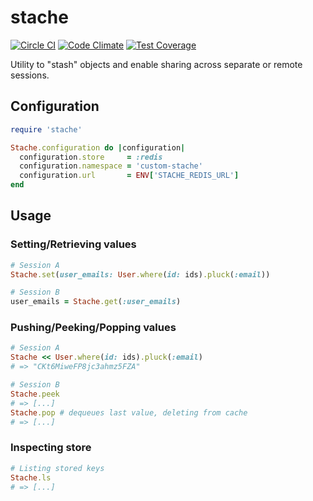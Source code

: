 # stache

[![Circle CI](https://circleci.com/gh/checkr/stache.svg?style=shield&circle-token=c30680de66d1919ea98ee301e888c1f06a9d0adc)](https://circleci.com/gh/checkr/stache)
[![Code Climate](https://codeclimate.com/repos/5709c3dc4b265e0077000f93/badges/90e62077a5dbf9420544/gpa.svg)](https://codeclimate.com/repos/5709c3dc4b265e0077000f93/feed)
[![Test Coverage](https://codeclimate.com/repos/5709c3dc4b265e0077000f93/badges/90e62077a5dbf9420544/coverage.svg)](https://codeclimate.com/repos/5709c3dc4b265e0077000f93/badges)

Utility to "stash" objects and enable sharing across separate or remote
sessions.

## Configuration

```rb
require 'stache'

Stache.configuration do |configuration|
  configuration.store     = :redis
  configuration.namespace = 'custom-stache'
  configuration.url       = ENV['STACHE_REDIS_URL']
end
```

## Usage

### Setting/Retrieving values

```rb
# Session A
Stache.set(user_emails: User.where(id: ids).pluck(:email))

# Session B
user_emails = Stache.get(:user_emails)
```

### Pushing/Peeking/Popping values

```rb
# Session A
Stache << User.where(id: ids).pluck(:email)
# => "CKt6MiweFP8jc3ahmz5FZA"

# Session B
Stache.peek
# => [...]
Stache.pop # dequeues last value, deleting from cache
# => [...]
```

### Inspecting store

```rb
# Listing stored keys
Stache.ls
# => [...]
```
